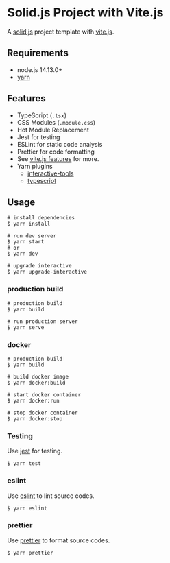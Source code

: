 # Solid.js Project with Vite.js

A [solid.js](https://www.solidjs.com/) project template with [vite.js](https://vitejs.dev/). 

## Requirements

* node.js 14.13.0+
* [yarn](https://yarnpkg.com/)

## Features

* TypeScript (`.tsx`)
* CSS Modules (`.module.css`)
* Hot Module Replacement
* Jest for testing
* ESLint for static code analysis
* Prettier for code formatting
* See [vite.js features](https://vitejs.dev/guide/features.html) for more.
* Yarn plugins
    * [interactive-tools](https://github.com/yarnpkg/berry/tree/master/packages/plugin-interactive-tools)
    * [typescript](https://github.com/yarnpkg/berry/tree/master/packages/plugin-typescript)

## Usage

```shell
# install dependencies
$ yarn install

# run dev server
$ yarn start
# or
$ yarn dev

# upgrade interactive
$ yarn upgrade-interactive
```

### production build

```shell
# production build
$ yarn build

# run production server
$ yarn serve
```

### docker

```shell
# production build
$ yarn build

# build docker image
$ yarn docker:build

# start docker container
$ yarn docker:run

# stop docker container
$ yarn docker:stop
```

### Testing

Use [jest](https://jestjs.io/) for testing.
```shell
$ yarn test
```

### eslint

Use [eslint](https://eslint.org/) to lint source codes.

```shell
$ yarn eslint
```

### prettier

Use [prettier](https://prettier.io/) to format source codes.

```shell
$ yarn prettier
```
